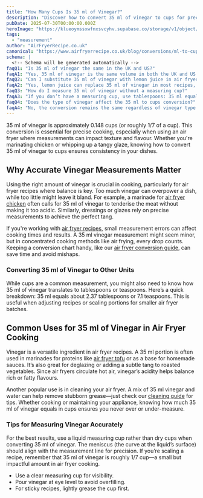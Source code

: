 ```yaml
---
title: "How Many Cups Is 35 ml of Vinegar?"
description: "Discover how to convert 35 ml of vinegar to cups for precise cooking and baking. Perfect for air fryer recipes and kitchen conversions!"
pubDate: 2025-07-30T00:00:00.000Z
heroImage: "https://klueoymssxwfnxsvcyhv.supabase.co/storage/v1/object/public/Shmucket/how-many-cups-is-35-ml-of-vinegar.webp"
tags:
  - "measurement"
author: "AirFryerRecipe.co.uk"
canonical: "https://www.airfryerrecipe.co.uk/blog/conversions/ml-to-cups/how-many-cups-is-35-ml-of-vinegar"
schema: |
  <!-- Schema will be generated automatically -->
faqQ1: "Is 35 ml of vinegar the same in the UK and US?"
faqA1: "Yes, 35 ml of vinegar is the same volume in both the UK and US. However, cup sizes differ slightly: a US cup is 240 ml, while a UK cup is 250 ml. For 35 ml, the difference is negligible (about 0.146 US cups vs. 0.14 UK cups)."
faqQ2: "Can I substitute 35 ml of vinegar with lemon juice in air fryer recipes?"
faqA2: "Yes, lemon juice can replace 35 ml of vinegar in most recipes, as both provide acidity. Use the same amount (35 ml or ~0.148 cups), but note that lemon juice may add a brighter flavour. Ideal for dressings or <a href=https://www.airfryerrecipe.co.uk/recipe-category/seafood>air fryer seafood</a>."
faqQ3: "How do I measure 35 ml of vinegar without a measuring cup?"
faqA3: "If you don’t have a measuring cup, use tablespoons: 35 ml equals ~2.37 tablespoons. A standard tablespoon holds 15 ml, so measure just over 2 tablespoons. For teaspoons, it’s about 7.1 (since 1 teaspoon = 5 ml)."
faqQ4: "Does the type of vinegar affect the 35 ml to cups conversion?"
faqA4: "No, the conversion remains the same regardless of vinegar type (white, apple cider, etc.). However, thicker varieties like balsamic may coat measuring tools differently, so always level off for accuracy. Great for <a href=https://www.airfryerrecipe.co.uk/recipe-category/vegetables>air fryer veggies</a> glazes!"
---
```

<p>35 ml of vinegar is approximately 0.148 cups (or roughly 1/7 of a cup). This conversion is essential for precise cooking, especially when using an air fryer where measurements can impact texture and flavour. Whether you're marinating chicken or whipping up a tangy glaze, knowing how to convert 35 ml of vinegar to cups ensures consistency in your dishes.</p>

<h2>Why Accurate Vinegar Measurements Matter</h2>  
<p>Using the right amount of vinegar is crucial in cooking, particularly for air fryer recipes where balance is key. Too much vinegar can overpower a dish, while too little might leave it bland. For example, a marinade for <a href=https://www.airfryerrecipe.co.uk/recipe-category/chicken>air fryer chicken</a> often calls for 35 ml of vinegar to tenderise the meat without making it too acidic. Similarly, dressings or glazes rely on precise measurements to achieve the perfect tang.</p>  

<p>If you're working with <a href=https://www.airfryerrecipe.co.uk/recipes>air fryer recipes</a>, small measurement errors can affect cooking times and results. A 35 ml vinegar measurement might seem minor, but in concentrated cooking methods like air frying, every drop counts. Keeping a conversion chart handy, like our <a href=https://www.airfryerrecipe.co.uk/air-fryer-conversion-chart>air fryer conversion guide</a>, can save time and avoid mishaps.</p>  

<h3>Converting 35 ml of Vinegar to Other Units</h3>  
<p>While cups are a common measurement, you might also need to know how 35 ml of vinegar translates to tablespoons or teaspoons. Here’s a quick breakdown: 35 ml equals about 2.37 tablespoons or 7.1 teaspoons. This is useful when adjusting recipes or scaling portions for smaller air fryer batches.</p>  

<h2>Common Uses for 35 ml of Vinegar in Air Fryer Cooking</h2>  
<p>Vinegar is a versatile ingredient in air fryer recipes. A 35 ml portion is often used in marinades for proteins like <a href=https://www.airfryerrecipe.co.uk/recipe-category/tofu>air fryer tofu</a> or as a base for homemade sauces. It’s also great for deglazing or adding a subtle tang to roasted vegetables. Since air fryers circulate hot air, vinegar’s acidity helps balance rich or fatty flavours.</p>  

<p>Another popular use is in cleaning your air fryer. A mix of 35 ml vinegar and water can help remove stubborn grease—just check our <a href=https://www.airfryerrecipe.co.uk/air-fryer-cleaner>cleaning guide</a> for tips. Whether cooking or maintaining your appliance, knowing how much 35 ml of vinegar equals in cups ensures you never over or under-measure.</p>  

<h3>Tips for Measuring Vinegar Accurately</h3>  
<p>For the best results, use a liquid measuring cup rather than dry cups when converting 35 ml of vinegar. The meniscus (the curve at the liquid’s surface) should align with the measurement line for precision. If you’re scaling a recipe, remember that 35 ml of vinegar is roughly 1/7 cup—a small but impactful amount in air fryer cooking.</p>  

<ul>  
<li>Use a clear measuring cup for visibility.</li>  
<li>Pour vinegar at eye level to avoid overfilling.</li>  
<li>For sticky recipes, lightly grease the cup first.</li>  
</ul>
